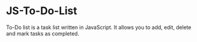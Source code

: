 # JS-To-Do-List
To-Do list is a task list written in JavaScript. It allows you to add, edit, delete and mark tasks as completed.
